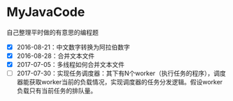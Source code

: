 # MyJavaCode
自己整理平时做的有意思的编程题

- [x] 2016-08-21：中文数字转换为阿拉伯数字
- [x] 2016-08-28：合并文本文件
- [x] 2017-07-05：多线程如何合并文本文件
- [ ] 2017-07-30：实现任务调度器：其下有N个worker（执行任务的程序），调度器能获取worker当前的负载情况，实现调度器的任务分发逻辑。假设worker负载只有当前任务的排队量。

